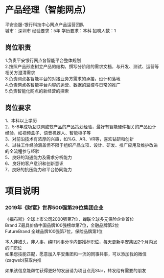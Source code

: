 # 产品经理（智能网点）
平安金服-银行科技中心网点产品运营团队  
城市：深圳市 经验要求：5年 学历要求：本科  招聘人数：1

## 岗位职责
1.负责平安银行网点各智能平台整体规划   
2.按照产品形态树立产品的结构，撰写分阶段的需求文档，与开发、测试、运营等相关方澄清需求   
3.负责网点各智能平台的对接业务方需求的承接，设计和落地   
4.负责网点各智能平台内容的运营、数据的监控与日常的推广   
5.负责智能化网点的新经营的探索

## 岗位要求
1、本科以上学历   
2、5-8年成功互联网或软产品的产品策划经验，最好有智能硬件相关的产品设计经验，如视频盒子、语音机器人、智能柜子等   
3、对前沿技术有浓厚的兴趣，如%G、AR、VR等，喜欢钻研和创新   
4、过往工作经验涵盖但不限于组织产品立项、设计、研发、推广应用及维护改进的全流程参与经验   
5、良好的沟通能力及需求分析能力   
6、良好的客户意识和创新意识   
7、良好的抗压能力和平台协同能力

# 项目说明

### 2019年《财富》世界500强第29位集团企业
《福布斯》全球上市公司2000强第7位，蝉联全球多元保险企业首位  
Brand Z最具价值中国品牌100强榜单第7位，金融品牌第2位  
FutureBrand 全球品牌100强第7位，保险品牌第1位

本人非猎头，非人事，纯IT同事分享内部推荐职位，每天更新平安集团2个月内发的IT职位  
如果您技能匹配，愿意加入平安集团和一流的同事共事，可以添加我的微信(zaqweb)获取内推 

如果该信息能帮忙获得更好的发展请为项目点亮Star，转发给有需要的朋友




